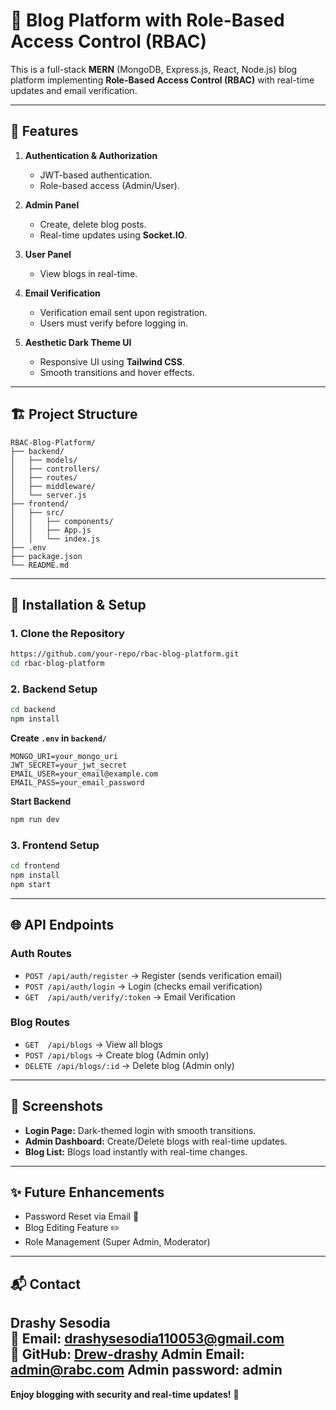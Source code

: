 # 📝 Blog Platform with Role-Based Access Control (RBAC)

This is a full-stack **MERN** (MongoDB, Express.js, React, Node.js) blog platform implementing **Role-Based Access Control (RBAC)** with real-time updates and email verification.

---

## 🚀 Features

1. **Authentication & Authorization**  
   - JWT-based authentication.  
   - Role-based access (Admin/User).  

2. **Admin Panel**  
   - Create, delete blog posts.
   - Real-time updates using **Socket.IO**.

3. **User Panel**  
   - View blogs in real-time.

4. **Email Verification**  
   - Verification email sent upon registration.  
   - Users must verify before logging in.

5. **Aesthetic Dark Theme UI**  
   - Responsive UI using **Tailwind CSS**.  
   - Smooth transitions and hover effects.

---

## 🏗️ Project Structure

```
RBAC-Blog-Platform/
├── backend/
│   ├── models/
│   ├── controllers/
│   ├── routes/
│   ├── middleware/
│   └── server.js
├── frontend/
│   ├── src/
│   │   ├── components/
│   │   ├── App.js
│   │   └── index.js
├── .env
├── package.json
└── README.md
```

---

## 🔧 Installation & Setup

### 1. **Clone the Repository**
```bash
https://github.com/your-repo/rbac-blog-platform.git
cd rbac-blog-platform
```

### 2. **Backend Setup**
```bash
cd backend
npm install
```

**Create `.env` in `backend/`**
```env
MONGO_URI=your_mongo_uri
JWT_SECRET=your_jwt_secret
EMAIL_USER=your_email@example.com
EMAIL_PASS=your_email_password
```

**Start Backend**
```bash
npm run dev
```

### 3. **Frontend Setup**
```bash
cd frontend
npm install
npm start
```

---

## 🌐 API Endpoints

### **Auth Routes**
- `POST /api/auth/register` → Register (sends verification email)
- `POST /api/auth/login` → Login (checks email verification)
- `GET  /api/auth/verify/:token` → Email Verification

### **Blog Routes**
- `GET  /api/blogs` → View all blogs
- `POST /api/blogs` → Create blog (Admin only)
- `DELETE /api/blogs/:id` → Delete blog (Admin only)

---

## 📸 Screenshots

- **Login Page:** Dark-themed login with smooth transitions.  
- **Admin Dashboard:** Create/Delete blogs with real-time updates.  
- **Blog List:** Blogs load instantly with real-time changes.

---

## ✨ Future Enhancements

- Password Reset via Email 🔑
- Blog Editing Feature ✏️
- Role Management (Super Admin, Moderator)

---

## 📬 Contact

Drashy Sesodia  
📧 Email: drashysesodia110053@gmail.com  
🔗 GitHub: [Drew-drashy](https://github.com/Drew-drashy)
Admin Email: admin@rabc.com
Admin password: admin
---

**Enjoy blogging with security and real-time updates!** 🚀

